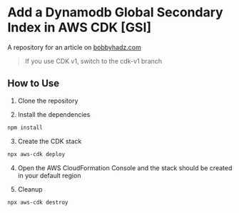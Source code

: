 # Add a Dynamodb Global Secondary Index in AWS CDK [GSI]

A repository for an article on
[bobbyhadz.com](https://bobbyhadz.com/blog/aws-cdk-add-global-secondary-index-dynamodb)

> If you use CDK v1, switch to the cdk-v1 branch

## How to Use

1. Clone the repository

2. Install the dependencies

```bash
npm install
```

3. Create the CDK stack

```bash
npx aws-cdk deploy
```

4. Open the AWS CloudFormation Console and the stack should be created in your
   default region

5. Cleanup

```bash
npx aws-cdk destroy
```
